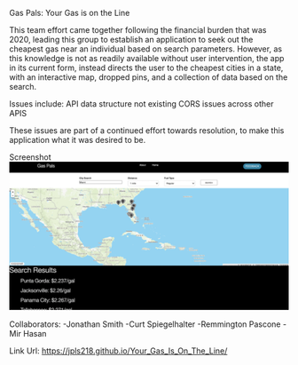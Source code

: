 Gas Pals: Your Gas is on the Line 

This team effort came together following the financial burden that was 2020, leading this group to establish an application to seek out the cheapest gas near an individual based on search parameters. However, as this knowledge is not as readily available without user intervention, the app in its current form, instead directs the user to the cheapest cities in a state, with an interactive map, dropped pins, and a collection of data based on the search. 

Issues include: 
API data structure not existing
CORS issues across other APIS

These issues are part of a continued effort towards resolution, to make this application what it was desired to be. 

Screenshot 
![ScreenShot](ScreenShot.png)


Collaborators:
-Jonathan Smith
-Curt Spiegelhalter
-Remmington Pascone
-Mir Hasan

Link Url: 
https://jpls218.github.io/Your_Gas_Is_On_The_Line/